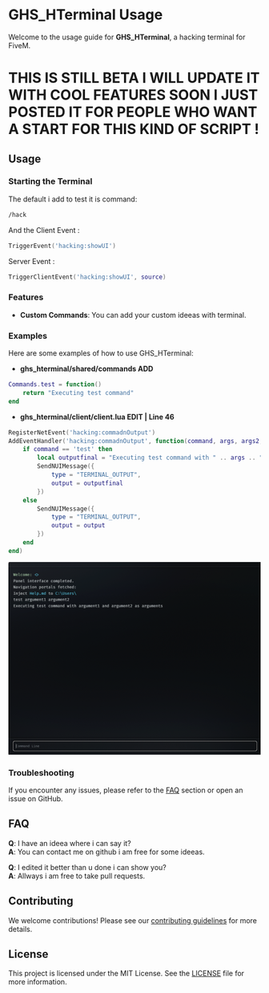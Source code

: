 # GHS_HTerminal Usage

Welcome to the usage guide for **GHS_HTerminal**, a hacking terminal for FiveM.

# THIS IS STILL BETA I WILL UPDATE IT WITH COOL FEATURES SOON I JUST POSTED IT FOR PEOPLE WHO WANT A START FOR THIS KIND OF SCRIPT !

## Usage

### Starting the Terminal

The default i add to test it is command:
```bash
/hack
```
And the Client Event :
```lua
TriggerEvent('hacking:showUI')
```
Server Event : 
```lua
TriggerClientEvent('hacking:showUI', source)
```

### Features

- **Custom Commands**: You can add your custom ideeas with terminal.

### Examples

Here are some examples of how to use GHS_HTerminal:


- **ghs_hterminal/shared/commands ADD**

```lua
Commands.test = function()
    return "Executing test command"
end
```

- **ghs_hterminal/client/client.lua EDIT | Line 46**

```lua
RegisterNetEvent('hacking:commadnOutput')
AddEventHandler('hacking:commadnOutput', function(command, args, args2, output)
    if command == 'test' then
        local outputfinal = "Executing test command with " .. args .. " and " .. args2 .. " as arguments"
        SendNUIMessage({
            type = "TERMINAL_OUTPUT",
            output = outputfinal
        })
    else
        SendNUIMessage({
            type = "TERMINAL_OUTPUT",
            output = output
        })
    end
end)
```

![Alt text](images/testresult.png)

### Troubleshooting

If you encounter any issues, please refer to the [FAQ](#faq) section or open an issue on GitHub.


## FAQ

**Q**: I have an ideea where i can say it?  
**A**: You can contact me on github i am free for some ideeas.

**Q**: I edited it better than u done i can show you?  
**A**: Allways i am free to take pull requests.

## Contributing

We welcome contributions! Please see our [contributing guidelines](CONTRIBUTING.md) for more details.

## License

This project is licensed under the MIT License. See the [LICENSE](LICENSE) file for more information.
